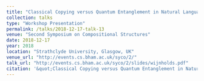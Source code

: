 ```yaml
---
title: "Classical Copying versus Quantum Entanglement in Natural Language: the Case of VP-ellipsis"
collection: talks
type: "Workshop Presentation"
permalink: /talks/2018-12-17-talk-13
venue: "Second Symposium on Compositional Structures"
date: 2018-12-17
year: 2018
location: "Strathclyde University, Glasgow, UK"
venue_url: "http://events.cs.bham.ac.uk/syco/2/"
talk_url: "http://events.cs.bham.ac.uk/syco/2/slides/wijnholds.pdf"
citation: '&quot;Classical Copying versus Quantum Entanglement in Natural Language: the Case of VP-ellipsis&quot;.'
---
```


